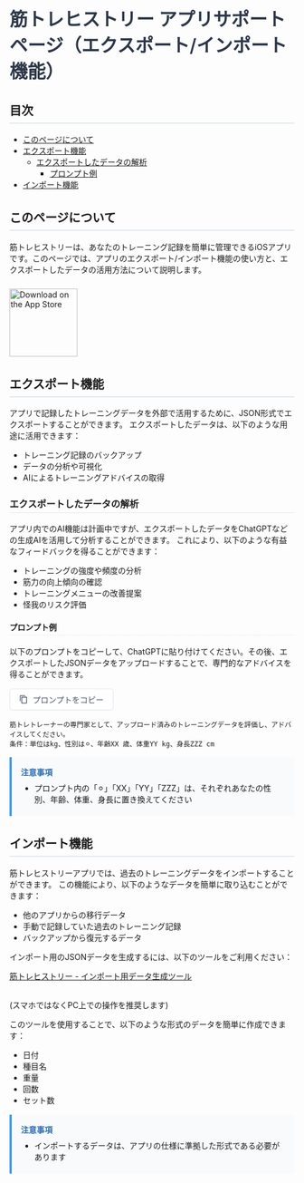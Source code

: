 <div class="page-title">
  <h1>筋トレヒストリー アプリサポートページ（エクスポート/インポート機能）</h1>
</div>

## 目次

- [このページについて](#このページについて)
- [エクスポート機能](#エクスポート機能)
  - [エクスポートしたデータの解析](#エクスポートしたデータの解析)
    - [プロンプト例](#プロンプト例)
- [インポート機能](#インポート機能)

## このページについて

筋トレヒストリーは、あなたのトレーニング記録を簡単に管理できるiOSアプリです。このページでは、アプリのエクスポート/インポート機能の使い方と、エクスポートしたデータの活用方法について説明します。

<div class="app-store-link">
  <a href="https://getapp.cc/app/6745604705" target="_blank" rel="noopener">
    <img src="https://developer.apple.com/assets/elements/badges/download-on-the-app-store.svg" alt="Download on the App Store" width="120">
  </a>
</div>

## エクスポート機能

アプリで記録したトレーニングデータを外部で活用するために、JSON形式でエクスポートすることができます。
エクスポートしたデータは、以下のような用途に活用できます：
- トレーニング記録のバックアップ
- データの分析や可視化
- AIによるトレーニングアドバイスの取得

### エクスポートしたデータの解析

アプリ内でのAI機能は計画中ですが、エクスポートしたデータをChatGPTなどの生成AIを活用して分析することができます。
これにより、以下のような有益なフィードバックを得ることができます：

- トレーニングの強度や頻度の分析
- 筋力の向上傾向の確認
- トレーニングメニューの改善提案
- 怪我のリスク評価

#### プロンプト例

以下のプロンプトをコピーして、ChatGPTに貼り付けてください。その後、エクスポートしたJSONデータをアップロードすることで、専門的なアドバイスを得ることができます。

<div class="copy-container">
  <button onclick="copyPrompt()" class="copy-button">
    <svg class="copy-icon" viewBox="0 0 24 24" width="16" height="16">
      <path d="M16 1H4C2.9 1 2 1.9 2 3v14h2V3h12V1zm3 4H8C6.9 5 6 5.9 6 7v14c0 1.1.9 2 2 2h11c1.1 0 2-.9 2-2V7c0-1.1-.9-2-2-2zm0 16H8V7h11v14z"/>
    </svg>
    プロンプトをコピー
  </button>
</div>

```text
筋トレトレーナーの専門家として、アップロード済みのトレーニングデータを評価し、アドバイスしてください。  
条件：単位はkg、性別は⚪︎、年齢XX 歳、体重YY kg、身長ZZZ cm
```

<div class="note-box">
  <strong>注意事項</strong>
  <ul>
    <li>プロンプト内の「⚪︎」「XX」「YY」「ZZZ」は、それぞれあなたの性別、年齢、体重、身長に置き換えてください</li>
  </ul>
</div>

## インポート機能

筋トレヒストリーアプリでは、過去のトレーニングデータをインポートすることができます。
この機能により、以下のようなデータを簡単に取り込むことができます：
- 他のアプリからの移行データ
- 手動で記録していた過去のトレーニング記録
- バックアップから復元するデータ

インポート用のJSONデータを生成するには、以下のツールをご利用ください：

[筋トレヒストリー - インポート用データ生成ツール](https://kintore-history.github.io/import-generator/)

<br> (スマホではなくPC上での操作を推奨します)

このツールを使用することで、以下のような形式のデータを簡単に作成できます：
- 日付
- 種目名
- 重量
- 回数
- セット数

<div class="note-box">
  <strong>注意事項</strong>
  <ul>
    <li>インポートするデータは、アプリの仕様に準拠した形式である必要があります</li>
  </ul>
</div>

<script>
function copyPrompt() {
    const prompt = `筋トレトレーナーの専門家として、アップロード済みのトレーニングデータを評価し、アドバイスしてください。  
条件：単位はkg、性別は⚪︎、年齢XX 歳、体重YY kg、身長ZZZ cm`;
    navigator.clipboard.writeText(prompt).then(() => {
        const button = document.querySelector('.copy-button');
        const originalText = button.innerHTML;
        button.innerHTML = '<svg class="check-icon" viewBox="0 0 24 24" width="16" height="16"><path d="M9 16.17L4.83 12l-1.42 1.41L9 19 21 7l-1.41-1.41L9 16.17z"/></svg>コピーしました！';
        button.classList.add('copied');
        setTimeout(() => {
            button.innerHTML = originalText;
            button.classList.remove('copied');
        }, 2000);
    });
}
</script>

<style>
.page-title {
    margin-bottom: 2rem;
}

.page-title h1 {
    font-size: 2rem;
    font-weight: 600;
    color: #2d3748;
    margin: 0;
    padding: 0;
    border: none;
}

.app-store-link {
    margin: 1.5rem 0;
}

.app-store-link img {
    transition: opacity 0.2s ease;
}

.app-store-link img:hover {
    opacity: 0.8;
}

.copy-container {
    margin: 1rem 0;
}

.copy-button {
    display: inline-flex;
    align-items: center;
    gap: 8px;
    background-color: #ffffff;
    border: 1px solid #e2e8f0;
    color: #4a5568;
    padding: 8px 16px;
    font-size: 14px;
    font-weight: 500;
    border-radius: 6px;
    cursor: pointer;
    transition: all 0.2s ease;
    box-shadow: 0 1px 2px rgba(0, 0, 0, 0.05);
}

.copy-button:hover {
    background-color: #f7fafc;
    border-color: #cbd5e0;
}

.copy-button:active {
    background-color: #edf2f7;
}

.copy-button.copied {
    background-color: #48bb78;
    border-color: #48bb78;
    color: white;
}

.copy-icon {
    fill: currentColor;
}

.check-icon {
    fill: currentColor;
}

.note-box {
    background-color: #f8fafc;
    border-left: 4px solid #4299e1;
    padding: 1rem;
    margin: 1rem 0;
    border-radius: 0 4px 4px 0;
}

.note-box strong {
    color: #2b6cb0;
    display: block;
    margin-bottom: 0.5rem;
}

.note-box ul {
    margin: 0;
    padding-left: 1.5rem;
}

.note-box li {
    margin: 0.25rem 0;
}

h2 {
    border-bottom: 2px solid #e2e8f0;
    padding-bottom: 0.5rem;
    margin-top: 2rem;
}

h3 {
    border-bottom: 1px solid #e2e8f0;
    padding-bottom: 0.25rem;
    margin-top: 1.5rem;
}

h4 {
    border-bottom: 1px dashed #e2e8f0;
    padding-bottom: 0.25rem;
    margin-top: 1.25rem;
}
</style>
